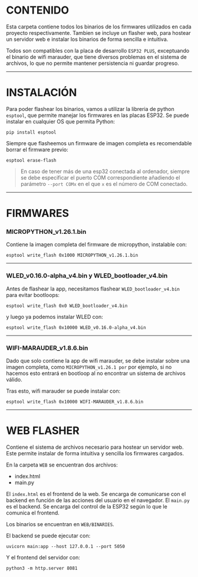 # CONTENIDO

Esta carpeta contiene todos los binarios de los firmwares utilizados en cada proyecto respectivamente. 
Tambien se incluye un flasher web, para hostear un servidor web e instalar los binarios de forma sencilla e intuitiva. 

Todos son compatibles con la placa de desarrollo `ESP32 PLUS`, exceptuando el binario de wifi marauder, que tiene diversos problemas en el sistema de archivos, lo que no permite mantener persistencia ni guardar progreso. 

---

# INSTALACIÓN

Para poder flashear los binarios, vamos a utilizar la libreria de python `esptool`, que permite manejar los firmwares en las placas ESP32. Se puede instalar en cualquier OS que permita Python:
``` 
pip install esptool
```
Siempre que flasheemos un firmware de imagen completa es recomendable borrar el firmware previo:
```
esptool erase-flash
```

> En caso de tener más de una esp32 conectada al ordenador, siempre se debe especificar el puerto COM correspondiente añadiendo el parámetro `--port COMx` en el que `x` es el número de COM conectado.


---

# FIRMWARES

### MICROPYTHON_v1.26.1.bin
Contiene la imagen completa del firmware de micropython, instalable con:
```
esptool write_flash 0x1000 MICROPYTHON_v1.26.1.bin
```

---

### WLED_v0.16.0-alpha_v4.bin y WLED_bootloader_v4.bin
Antes de flashear la app, necesitamos flashear `WLED_bootloader_v4.bin` para evitar bootloops:
```
esptool write_flash 0x0 WLED_bootloader_v4.bin
```
y luego ya podemos instalar WLED con:
```
esptool write_flash 0x10000 WLED_v0.16.0-alpha_v4.bin
```
---

### WIFI-MARAUDER_v1.8.6.bin
Dado que solo contiene la app de wifi marauder, se debe instalar sobre una imagen completa, como `MICROPYTHON_v1.26.1 por` por ejemplo, si no hacemos esto entrará en bootloop al no encontrar un sistema de archivos válido. 

Tras esto, wifi marauder se puede instalar con:
```
esptool write_flash 0x10000 WIFI-MARAUDER_v1.8.6.bin
```

---

# WEB FLASHER

Contiene el sistema de archivos necesario para hostear un servidor web. Este permite instalar de forma intuitiva y sencilla los firmwares cargados. 

En la carpeta `WEB` se encuentran dos archivos:
- index.html
- main.py

El `index.html` es el frontend de la web. Se encarga de comunicarse con el backend en función de las acciones del usuario en el navegador.
El `main.py` es el backend. Se encarga del control de la ESP32 según lo que le comunica el frontend. 

Los binarios se encuentran en `WEB/BINARIES`.

El backend se puede ejecutar con:

```
uvicorn main:app --host 127.0.0.1 --port 5050
```
Y el frontend del servidor con:
```
python3 -m http.server 8081
```
